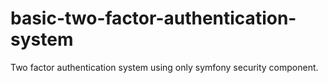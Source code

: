# basic-two-factor-authentication-system
Two factor authentication system using only symfony security component.
